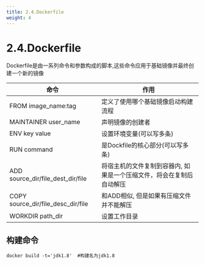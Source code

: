 ```yaml
---
title: 2.4.Dockerfile
weight: 4
---
```


# 2.4.Dockerfile

Dockerfile是由一系列命令和参数构成的脚本,这些命令应用于基础镜像并最终创建一个新的镜像

|  命令   | 作用  |
|  ----  | ----  |
| FROM image_name:tag  |定义了使用哪个基础镜像启动构建流程 |
| MAINTAINER user_name  |声明镜像的创建者|
| ENV key value |设置环境变量(可以写多条)|
| RUN command | 是Dockfile的核心部分(可以写多条)|
| ADD source_dir/file_dest_dir/file | 将宿主机的文件复制到容器内, 如果是一个压缩文件，将会在复制后自动解压|
| COPY  source_dir/file_desc_dir/file | 和ADD相似, 但是如果有压缩文件并不能解压|
| WORKDIR path_dir | 设置工作目录|

## 构建命令
```aidl
docker build -t='jdk1.8'  #构建名为jdk1.8
```



